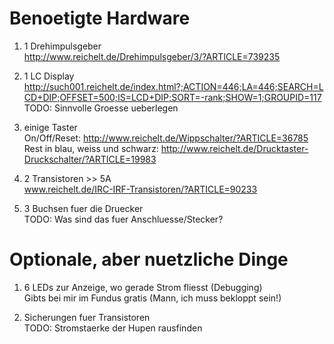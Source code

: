 Benoetigte Hardware
===================
1.	1 Drehimpulsgeber  
	http://www.reichelt.de/Drehimpulsgeber/3/?ARTICLE=739235  

2.	1 LC Display  
	http://such001.reichelt.de/index.html?;ACTION=446;LA=446;SEARCH=LCD+DIP;OFFSET=500;IS=LCD+DIP;SORT=-rank;SHOW=1;GROUPID=117  
	TODO: Sinnvolle Groesse ueberlegen  

3. 	einige Taster  
	On/Off/Reset: http://www.reichelt.de/Wippschalter/?ARTICLE=36785  
	Rest in blau, weiss und schwarz: http://www.reichelt.de/Drucktaster-Druckschalter/?ARTICLE=19983  

4. 	2 Transistoren >> 5A  
	www.reichelt.de/IRC-IRF-Transistoren/?ARTICLE=90233  

5.	3 Buchsen fuer die Druecker  
	TODO: Was sind das fuer Anschluesse/Stecker?  


Optionale, aber nuetzliche Dinge
================================
1.	6 LEDs zur Anzeige, wo gerade Strom fliesst (Debugging)  
	Gibts bei mir im Fundus gratis (Mann, ich muss bekloppt sein!)  
	
2.	Sicherungen fuer Transistoren  
	TODO: Stromstaerke der Hupen rausfinden  
